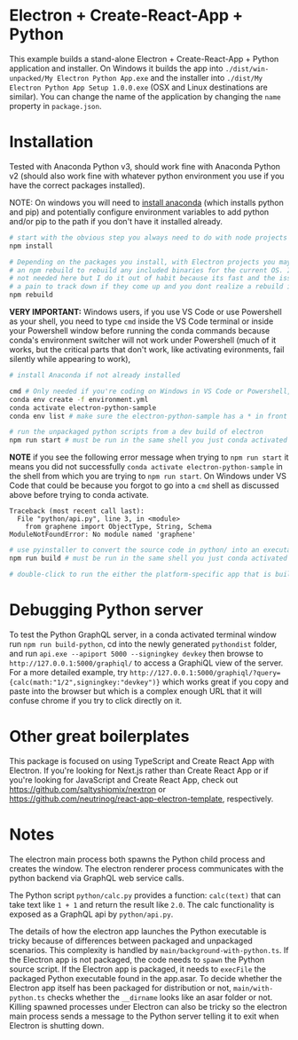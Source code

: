 # Electron + Create-React-App + Python

This example builds a stand-alone Electron + Create-React-App + Python application and installer. On Windows it builds the app into `./dist/win-unpacked/My Electron Python App.exe` and the installer into `./dist/My Electron Python App Setup 1.0.0.exe` (OSX and Linux destinations are similar). You can change the name of the application by changing the `name` property in `package.json`.

# Installation

Tested with Anaconda Python v3, should work fine with Anaconda Python v2 (should also work fine with whatever python environment you use if you have the correct packages installed).

NOTE: On windows you will need to [install anaconda](https://www.anaconda.com/download/) (which installs python and pip) and potentially configure environment variables to add python and/or pip to the path if you don't have it installed already.

```bash
# start with the obvious step you always need to do with node projects
npm install

# Depending on the packages you install, with Electron projects you may need to do 
# an npm rebuild to rebuild any included binaries for the current OS. It's probably
# not needed here but I do it out of habit because its fast and the issues can be
# a pain to track down if they come up and you dont realize a rebuild is needed
npm rebuild
```

**VERY IMPORTANT:** Windows users, if you use VS Code or use Powershell as your shell, you need to type `cmd` inside the VS Code terminal or inside your Powershell window before running the conda commands because conda's environment switcher will not work under Powershell (much of it works, but the critical parts that don't work, like activating evironments, fail silently while appearing to work),

```bash
# install Anaconda if not already installed

cmd # Only needed if you're coding on Windows in VS Code or Powershell, as discussed above
conda env create -f environment.yml
conda activate electron-python-sample
conda env list # make sure the electron-python-sample has a * in front indicating it is activated (under Powershell on Windows the activate command fails silently which is why you needed to run the conda commands in a cmd prompt)

# run the unpackaged python scripts from a dev build of electron
npm run start # must be run in the same shell you just conda activated
```

**NOTE** if you see the following error message when trying to `npm run start` it means you did not successfully `conda activate electron-python-sample` in the shell from which you are trying to `npm run start`. On Windows under VS Code that could be because you forgot to go into a `cmd` shell as discussed above before trying to conda activate.

```
Traceback (most recent call last):
  File "python/api.py", line 3, in <module>
    from graphene import ObjectType, String, Schema
ModuleNotFoundError: No module named 'graphene'
```

```bash
# use pyinstaller to convert the source code in python/ into an executable in pythondist/, build the electron app, and run electron-packager to package the electron app as a single file
npm run build # must be run in the same shell you just conda activated

# double-click to run the either the platform-specific app that is built into a subdirectory of dist or the platform-specific installer that is built and placed in the dist folder
```

# Debugging Python server

To test the Python GraphQL server, in a conda activated terminal window run `npm run build-python`, cd into the newly generated `pythondist` folder, and run `api.exe --apiport 5000 --signingkey devkey` then browse to `http://127.0.0.1:5000/graphiql/` to access a GraphiQL view of the server. For a more detailed example, try `http://127.0.0.1:5000/graphiql/?query={calc(math:"1/2",signingkey:"devkey")}` which works great if you copy and paste into the browser but which is a complex enough URL that it will confuse chrome if you try to click directly on it.

# Other great boilerplates

This package is focused on using TypeScript and Create React App with Electron. If you're looking for Next.js rather than Create React App or if you're looking for JavaScript and Create React App, check out https://github.com/saltyshiomix/nextron or https://github.com/neutrinog/react-app-electron-template, respectively.

# Notes

The electron main process both spawns the Python child process and creates the window. The electron renderer process communicates with the python backend via GraphQL web service calls.

The Python script `python/calc.py` provides a function: `calc(text)` that can take text like `1 + 1` and return the result like `2.0`. The calc functionality is exposed as a GraphQL api by `python/api.py`.

The details of how the electron app launches the Python executable is tricky because of differences between packaged and unpackaged scenarios. This complexity is handled by `main/background-with-python.ts`. If the Electron app is not packaged, the code needs to `spawn` the Python source script. If the Electron app is packaged, it needs to `execFile` the packaged Python executable found in the app.asar. To decide whether the Electron app itself has been packaged for distribution or not, `main/with-python.ts` checks whether the `__dirname` looks like an asar folder or not. Killing spawned processes under Electron can also be tricky so the electron main process sends a message to the Python server telling it to exit when Electron is shutting down.

